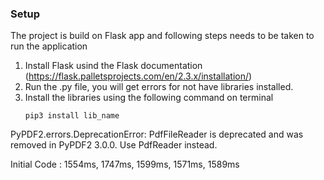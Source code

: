 ### Setup
 The project is build on Flask app and following steps needs to be taken to run the application
 1. Install Flask usind the Flask documentation (https://flask.palletsprojects.com/en/2.3.x/installation/)
 2. Run the .py file, you will get errors for not have libraries installed.
 3. Install the libraries using the following command on terminal
    ```
    pip3 install lib_name
    ```

PyPDF2.errors.DeprecationError: PdfFileReader is deprecated and was removed in PyPDF2 3.0.0. Use PdfReader instead.


Initial Code : 1554ms, 1747ms, 1599ms, 1571ms, 1589ms
